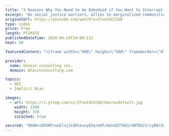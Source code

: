 ```yaml
---
title: "3 Reasons Why You Need to be Embodied if You Want to Interrupt Racism"
excerpt: "As social justice warriors, allies to marginalized communities, leaders and more, so many of us are conscious of the work it takes to interrupt racism. One of the key ways to identify and interrupt racism is by becoming more embodied. In this video, DEI expert Ritu Bhasin discusses the three reasons"
originalUrl: https://youtube.com/watch?v=ZfveI4CCC68
type: video
price: Free
length: PT1M37S
publishedDateTime: 2020-04-24T14:00:11Z
heat: 50

featuredContent: "<iframe width=\"800\" height=\"500\" frameborder=\"0\" src=\"https://www.youtube.com/embed/ZfveI4CCC68\" allow=\"accelerometer; autoplay; encrypted-media; gyroscope; picture-in-picture\" allowfullscreen></iframe>"

provider:
  name: bhasin consulting inc.
  domain: bhasinconsulting.com

topics:
  - DEI
  - Implicit Bias

images:
  - url: https://i.ytimg.com/vi/ZfveI4CCC68/maxresdefault.jpg
    width: 1280
    height: 720
    isCached: true

secured: "9AmNrcDD5RP/wuElujJiQHtovxyQ3q+eHf/mdnoQITb61cVWfDU21rcyB0/XwyR6VaHcCC/ntI4ytj4t/UrZugc+KRby8sg2tNi2yxECzz8sh4Rr1kkqIjskyHdx1Tx/yEEarYNLZCGygFFjTP7eHndwoX2R0hpZBkoIN1WFiEd69GELrefw3Sx5VJoldjr+DwXayEnt9mJpFmqn0hidUaMFbH02EVEaQIlB8e0L5JuUekIwEbJ94p/8GJFd+2tRzfh7C54uqXBAZtUCV1Y3jqO1IHIqd5EaiKv/xmaaoAXBQRQD0DRkOw4OShmy4P3DRMnYTYOomXnNkuBGMWVSSlg1Mz0L/Kwpl/Hd/i46LmDXq6omasoj+ogqVB0wcFLlMZBWGC7eCDgdrtIzgEA38w==;uMBo3Ykz8mi1EmSg0Vs67g=="
---
```


